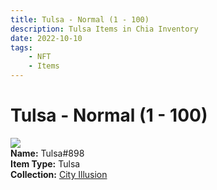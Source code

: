 ```yaml
---
title: Tulsa - Normal (1 - 100)
description: Tulsa Items in Chia Inventory
date: 2022-10-10
tags:
    - NFT
    - Items
---
```


# Tulsa - Normal (1 - 100)
<div class="item_thumbnail">
<img loading="lazy" src="https://bc4mvqxwbtsse2a3wfi5twcttxu5uzsohfh4sbo2gtm2au2sqy.arweave.net/CLjKwvYM5SJoG7FR2dhTnenaZk45T8kF2jTZoFN-Shg"><br/>
<div><strong>Name:</strong> Tulsa#898</div>
<div><strong>Item Type:</strong> Tulsa</div>
<div><strong>Collection:</strong> <a href="https://www.spacescan.io/xch/nft/collection/col1lend2dcn558km4wcwta4xnkfv3xpcmlp9kyt0m909emvfxechlyqdl5ndg">City Illusion</a></div>
</div>

